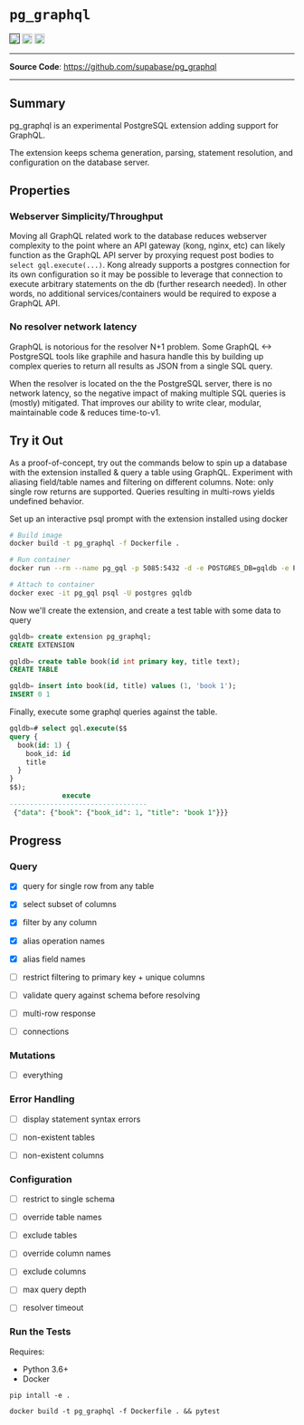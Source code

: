 # `pg_graphql`

<p>

<a href=""><img src="https://img.shields.io/badge/postgresql-12+-blue.svg" alt="PostgreSQL version" height="18"></a>
<a href="https://github.com/supabase/pg_graphql/blob/master/LICENSE"><img src="https://img.shields.io/pypi/l/markdown-subtemplate.svg" alt="License" height="18"></a>
<a href="https://github.com/supabase/pg_graphql/actions"><img src="https://github.com/supabase/pg_graphql/actions/workflows/main.yml/badge.svg" alt="Tests" height="18"></a>

</p>

---

**Source Code**: <a href="https://github.com/supabase/pg_graphql" target="_blank">https://github.com/supabase/pg_graphql</a>

---


## Summary 

pg_graphql is an experimental PostgreSQL extension adding support for GraphQL.

The extension keeps schema generation, parsing, statement resolution, and configuration on the database server.

## Properties

### Webserver Simplicity/Throughput

Moving all GraphQL related work to the database reduces webserver complexity to the point where an API gateway (kong, nginx, etc) can likely function as the GraphQL API server by proxying request post bodies to `select gql.execute(...)`. Kong already supports a postgres connection for its own configuration so it may be possible to leverage that connection to execute arbitrary statements on the db (further research needed). In other words, no additional services/containers would be required to expose a GraphQL API.

### No resolver network latency

GraphQL is notorious for the resolver N+1 problem. Some GraphQL <-> PostgreSQL tools like graphile and hasura handle this by building up complex queries to return all results as JSON from a single SQL query.

When the resolver is located on the the PostgreSQL server, there is no network latency, so the negative impact of making multiple SQL queries is (mostly) mitigated. That improves our ability to write clear, modular, maintainable code & reduces time-to-v1.


## Try it Out

As a proof-of-concept, try out the commands below to spin up a database with the extension installed & query a table using GraphQL. Experiment with aliasing field/table names and filtering on different columns. Note: only single row returns are supported. Queries resulting in multi-rows yields undefined behavior.


Set up an interactive psql prompt with the extension installed using docker
```bash
# Build image
docker build -t pg_graphql -f Dockerfile .

# Run container 
docker run --rm --name pg_gql -p 5085:5432 -d -e POSTGRES_DB=gqldb -e POSTGRES_PASSWORD=password -e POSTGRES_USER=postgres -d pg_graphql

# Attach to container
docker exec -it pg_gql psql -U postgres gqldb
```

Now we'll create the extension, and create a test table with some data to query 

```sql
gqldb= create extension pg_graphql;
CREATE EXTENSION

gqldb= create table book(id int primary key, title text);
CREATE TABLE

gqldb= insert into book(id, title) values (1, 'book 1'); 
INSERT 0 1
```

Finally, execute some graphql queries against the table.
```sql
gqldb=# select gql.execute($$
query {
  book(id: 1) {
    book_id: id
    title
  }
}
$$);
             execute            
----------------------------------
 {"data": {"book": {"book_id": 1, "title": "book 1"}}}
```

## Progress

### Query

- [x] query for single row from any table
- [x] select subset of columns
- [x] filter by any column
- [x] alias operation names
- [x] alias field names
- [ ] restrict filtering to primary key + unique columns
- [ ] validate query against schema before resolving
- [ ] multi-row response
- [ ] connections


### Mutations
- [ ] everything


### Error Handling
- [ ] display statement syntax errors
- [ ] non-existent tables
- [ ] non-existent columns


### Configuration
- [ ] restrict to single schema
- [ ] override table names
- [ ] exclude tables
- [ ] override column names
- [ ] exclude columns
- [ ] max query depth
- [ ] resolver timeout


### Run the Tests

Requires:

- Python 3.6+
- Docker 

```shell
pip intall -e .

docker build -t pg_graphql -f Dockerfile . && pytest
```
